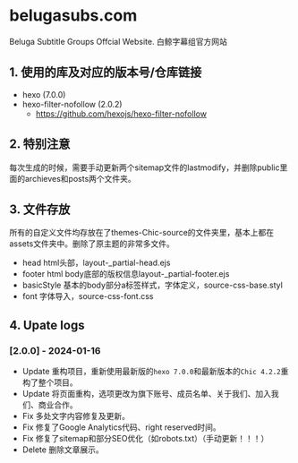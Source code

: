 # belugasubs.com
Beluga Subtitle Groups Offcial Website. 白鲸字幕组官方网站

## 1. 使用的库及对应的版本号/仓库链接
- hexo (7.0.0)
- hexo-filter-nofollow (2.0.2)
	- https://github.com/hexojs/hexo-filter-nofollow

## 2. 特别注意

每次生成的时候，需要手动更新两个sitemap文件的lastmodify，并删除public里面的archieves和posts两个文件夹。

## 3. 文件存放
所有的自定义文件均存放在了themes-Chic-source的文件夹里，基本上都在assets文件夹中。删除了原主题的非常多文件。

- head			html头部，layout-_partial-head.ejs
- footer		html body底部的版权信息layout-_partial-footer.ejs
- basicStyle	基本的body部分a标签样式，字体定义，source-css-base.styl
- font			字体导入，source-css-font.css

## 4. Upate logs

### [2.0.0] - 2024-01-16

- Update	重构项目，重新使用最新版的`hexo 7.0.0`和最新版本的`Chic 4.2.2`重构了整个项目。
- Update	将页面重构，选项更改为旗下账号、成员名单、关于我们、加入我们、商业合作。
- Fix       多处文字内容修复及更新。
- Fix		修复了Google Analytics代码、right reserved时间。
- Fix		修复了sitemap和部分SEO优化（如robots.txt）（手动更新！！！）
- Delete    删除文章展示。